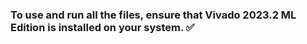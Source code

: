 ###  To use and run all the files, ensure that Vivado 2023.2 ML Edition is installed on your system. ✅
